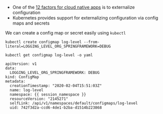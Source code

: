 

*   One of the [12 factors for cloud native apps](https://12factor.net/config) is to externalize configuration
*   Kubernetes provides support for externalizing configuration via config maps and secrets

We can create a config map or secret easily using `kubectl`
```execute-1
kubectl create configmap log-level --from-literal=LOGGING_LEVEL_ORG_SPRINGFRAMEWORK=DEBUG
```


```execute-1
kubectl get configmap log-level -o yaml
```

```
apiVersion: v1
data:
  LOGGING_LEVEL_ORG_SPRINGFRAMEWORK: DEBUG
kind: ConfigMap
metadata:
  creationTimestamp: "2020-02-04T15:51:03Z"
  name: log-level
  namespace: {{ session_namespace }}
  resourceVersion: "2145271"
  selfLink: /api/v1/namespaces/default/configmaps/log-level
  uid: 742f3d2a-ccd6-4de1-b2ba-d1514b223868
```



